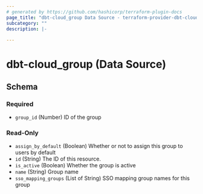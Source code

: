 ```yaml
---
# generated by https://github.com/hashicorp/terraform-plugin-docs
page_title: "dbt-cloud_group Data Source - terraform-provider-dbt-cloud"
subcategory: ""
description: |-
  
---
```


# dbt-cloud_group (Data Source)





<!-- schema generated by tfplugindocs -->
## Schema

### Required

- `group_id` (Number) ID of the group

### Read-Only

- `assign_by_default` (Boolean) Whether or not to assign this group to users by default
- `id` (String) The ID of this resource.
- `is_active` (Boolean) Whether the group is active
- `name` (String) Group name
- `sso_mapping_groups` (List of String) SSO mapping group names for this group


